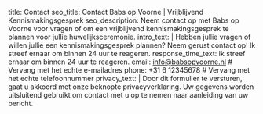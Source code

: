 title: Contact seo_title: Contact Babs op Voorne | Vrijblijvend Kennismakingsgesprek seo_description: Neem contact op met Babs op Voorne voor vragen of om een vrijblijvend kennismakingsgesprek te plannen voor jullie huwelijksceremonie. intro_text: | Hebben jullie vragen of willen jullie een kennismakingsgesprek plannen? Neem gerust contact op! Ik streef ernaar om binnen 24 uur te reageren. response_time_text: Ik streef ernaar om binnen 24 uur te reageren. email: info@babsopvoorne.nl # Vervang met het echte e-mailadres phone: +31 6 12345678 # Vervang met het echte telefoonnummer privacy_text: | Door dit formulier te versturen, gaat u akkoord met onze beknopte privacyverklaring. Uw gegevens worden uitsluitend gebruikt om contact met u op te nemen naar aanleiding van uw bericht.